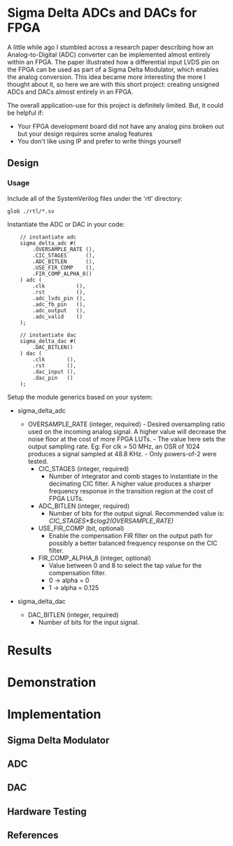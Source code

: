 # Sigma Delta ADCs and DACs for FPGA
A little while ago I stumbled across a research paper describing how an Analog-to-Digital (ADC) 
converter can be implemented almost entirely within an FPGA. The paper illustrated how a 
differential input LVDS pin on the FPGA can be used as part of a Sigma Delta Modulator, which 
enables the analog conversion. This idea became more interesting the more I thought about it, 
so here we are with this short project: creating unsigned ADCs and DACs almost entirely in an FPGA. 

The overall application-use for this project is definitely limited. But, it could be helpful if:
- Your FPGA development board did not have any analog pins broken out but your design requires some
  analog features
- You don't like using IP and prefer to write things yourself

## Design
### Usage
Include all of the SystemVerilog files under the 'rtl' directory:
```
glob ./rtl/*.sv
```
Instantiate the ADC or DAC in your code:
```
    // instantiate adc
    sigma_delta_adc #(
        .OVERSAMPLE_RATE (),
        .CIC_STAGES      (),
        .ADC_BITLEN      (),
        .USE_FIR_COMP    (),
        .FIR_COMP_ALPHA_8()
    ) adc (
        .clk          (),
        .rst          (),
        .adc_lvds_pin (),
        .adc_fb_pin   (),
        .adc_output   (),
        .adc_valid    ()
    );

    // instantiate dac
    sigma_delta_dac #(
        .DAC_BITLEN()
    ) dac (
        .clk       (),
        .rst       (),
        .dac_input (),
        .dac_pin   ()
    );
```
Setup the module generics based on your system:
- sigma\_delta\_adc
  - OVERSAMPLE\_RATE (integer, required)
        - Desired oversampling ratio used on the incoming analog signal. A higher value
          will decrease the noise floor at the cost of more FPGA LUTs.
        - The value here sets the output sampling rate. Eg: For clk = 50 MHz, an OSR of 1024
          produces a signal sampled at 48.8 KHz.
        - Only powers-of-2 were tested.
    - CIC\_STAGES (integer, required)
        - Number of integrator and comb stages to instantiate in the decimating CIC filter. A higher
          value produces a sharper frequency response in the transition region at the cost of FPGA
          LUTs.
    - ADC\_BITLEN (integer, required)
        - Number of bits for the output signal. Recommended value is: *CIC_STAGES\*$clog2(OVERSAMPLE_RATE)*
    - USE\_FIR\_COMP (bit, optional)
        - Enable the compensation FIR filter on the output path for possibly a better balanced
          frequency response on the CIC filter.
    - FIR\_COMP\_ALPHA\_8 (integer, optional)
        - Value between 0 and 8 to select the tap value for the compensation filter. 
        - 0 -> alpha = 0
        - 1 -> alpha = 0.125

- sigma\_delta\_dac
    - DAC\_BITLEN (integer, required)
        - Number of bits for the input signal.

# Results

# Demonstration

# Implementation

## Sigma Delta Modulator
## ADC
## DAC
## Hardware Testing
## References

